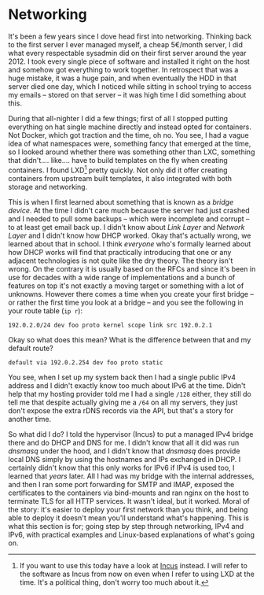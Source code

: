 # Networking

It's been a few years since I dove head first into networking.
Thinking back to the first server I ever managed myself, a cheap 5€/month server, I did what every respectable sysadmin did on their first server around the year 2012.
I took every single piece of software and installed it right on the host and somehow got everything to work together.
In retrospect that was a huge mistake, it was a huge pain, and when eventually the HDD in that server died one day, which I noticed while sitting in school trying to access my emails – stored on that server – it was high time I did something about this.

During that all-nighter I did a few things; first of all I stopped putting everything on hat single machine directly and instead opted for containers.
Not Docker, which got traction and the time, oh no.
You see, I had a vague idea of what namespaces were, something fancy that emerged at the time, so I looked around whether there was something other than LXC, something that didn't.… like.… have to build templates on the fly when creating containers.
I found LXD[^lxd-incus] pretty quickly.
Not only did it offer creating containers from upstream built templates, it also integrated with both storage and networking.

This is when I first learned about something that is known as a *bridge device*.
At the time I didn't care much because the server had just crashed and I needed to pull some backups – which were incomplete and corrupt – to at least get email back up.
I didn't know about *Link Layer* and *Network Layer* and I didn't know how DHCP worked.
Okay that's actually wrong, we learned about that in school.
I think *everyone* who's formally learned about how DHCP works will find that practically introducing that one or any adjacent technologies is not quite like the dry theory.
The theory isn't wrong.
On the contrary it is usually based on the RFCs and since it's been in use for decades with a wide range of implementations and a bunch of features on top it's not exactly a moving target or something with a lot of unknowns.
However there comes a time when you create your first bridge – or rather the first time you look at a bridge – and you see the following in your route table (`ip r`):

```text
192.0.2.0/24 dev foo proto kernel scope link src 192.0.2.1
```

Okay so what does this mean?
What is the difference between that and my default route?

```text
default via 192.0.2.254 dev foo proto static
```

You see, when I set up my system back then I had a single public IPv4 address and I didn't exactly know too much about IPv6 at the time.
Didn't help that my hosting provider told me I had a single `/128` either, they still do tell me that despite actually giving me a `/64` on all my servers, they just don't expose the extra rDNS records via the API, but that's a story for another time.

So what did I do?
I told the hypervisor (Incus) to put a managed IPv4 bridge there and do DHCP and DNS for me.
I didn't know that all it did was run *dnsmasq* under the hood, and I didn't know that *dnsmasq* does provide local DNS simply by using the hostnames and IPs exchanged in DHCP.
I certainly didn't know that this only works for IPv6 if IPv4 is used too, I learned that *years* later.
All I had was my bridge with the internal addresses, and then I ran some port forwarding for SMTP and IMAP, exposed the certificates to the containers via bind-mounts and ran nginx on the host to terminate TLS for all HTTP services.
It wasn't ideal, but it worked.
Moral of the story: it's easier to deploy your first network than you think, and being able to deploy it doesn't mean you'll understand what's happening.
This is what this section is for; going step by step through networking, IPv4 and IPv6, with practical examples and Linux-based explanations of what's going on.

[^lxd-incus]: If you want to use this today have a look at [Incus](https://linuxcontainers.org/incus/) instead. I will refer to the software as Incus from now on even when I refer to using LXD at the time. It's a political thing, don't worry too much about it.


